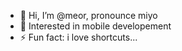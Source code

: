- 👋 Hi, I’m @meor, pronounce miyo
- 👀 Interested in mobile developement
- ⚡ Fun fact: i love shortcuts...

<!---
miyo01/miyo01 is a ✨ special ✨ repository because its `README.md` (this file) appears on your GitHub profile.
You can click the Preview link to take a look at your changes.
--->

